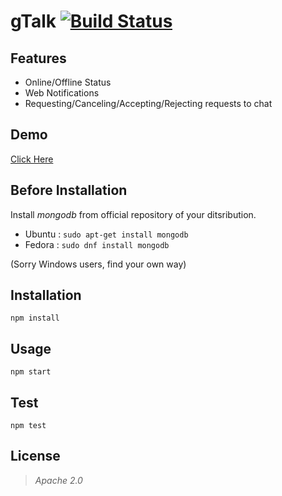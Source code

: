 # gTalk [![Build Status](https://travis-ci.org/tarunbatra/gTalk.svg?branch=master)](https://travis-ci.org/tarunbatra/gTalk)

## Features
* Online/Offline Status
* Web Notifications
* Requesting/Canceling/Accepting/Rejecting requests to chat

## Demo
[Click Here](http://52.77.211.80:3000)

## Before Installation
Install *mongodb* from official repository of your ditsribution.
* Ubuntu : `sudo apt-get install mongodb`
* Fedora : `sudo dnf install mongodb`

(Sorry Windows users, find your own way)

## Installation
`npm install`

## Usage
`npm start`

## Test
`npm test`

## License
> _Apache 2.0_
